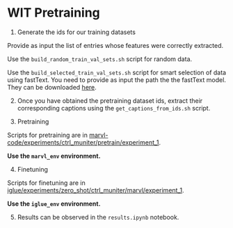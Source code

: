 # WIT Pretraining

1. Generate the ids for our training datasets

Provide as input the list of entries whose features were correctly extracted.

Use the `build_random_train_val_sets.sh` script for random data.

Use the `build_selected_train_val_sets.sh` script for smart selection of data using fastText. You need to provide as input the path the the fastText model. They can be downloaded [here](https://fasttext.cc/docs/en/crawl-vectors.html).

2. Once you have obtained the pretraining dataset ids, extract their corresponding captions using the `get_captions_from_ids.sh` script.

3. Pretraining

Scripts for pretraining are in [marvl-code/experiments/ctrl_muniter/pretrain/experiment_1](../../../marvl-code/experiments/ctrl_muniter/pretrain/experiment_1).

**Use the `marvl_env` environment.**

4. Finetuning

Scripts for finetuning are in [iglue/experiments/zero_shot/ctrl_muniter/marvl/experiment_1](../../../iglue/experiments/zero_shot/ctrl_muniter/marvl/experiment_1).

**Use the `iglue_env` environment.**

5. Results can be observed in the `results.ipynb` notebook.
